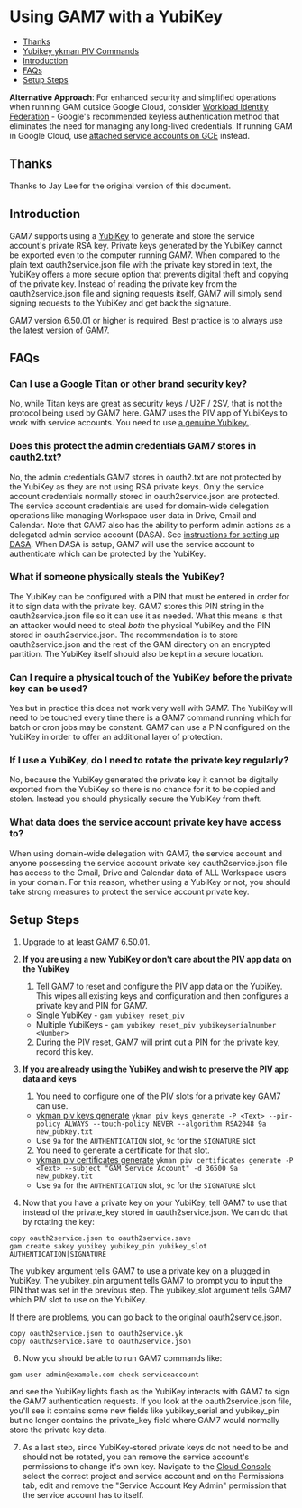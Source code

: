 # Using GAM7 with a YubiKey
- [Thanks](#thanks)
- [Yubikey ykman PIV Commands](https://docs.yubico.com/software/yubikey/tools/ykman/PIV_Commands.html)
- [Introduction](#introduction)
- [FAQs](#faqs)
- [Setup Steps](#setup-steps)

**Alternative Approach**: For enhanced security and simplified operations when running GAM outside Google Cloud, consider [Workload Identity Federation](https://github.com/GAM-team/GAM/wiki/Using-GAM7-with-keyless-authentication-Workload-Identity-Federation) - Google's recommended keyless authentication method that eliminates the need for managing any long-lived credentials. If running GAM in Google Cloud, use [attached service accounts on GCE](https://github.com/GAM-team/GAM/wiki/Running-GAM7-securely-on-a-Google-Compute-Engine) instead.

## Thanks

Thanks to Jay Lee for the original version of this document.

## Introduction
GAM7 supports using a [YubiKey](https://www.yubico.com/products/yubikey-5-overview/) to generate and store the service account's private RSA key. Private keys generated by the YubiKey cannot be exported even to the computer running GAM7. When compared to the plain text oauth2service.json file with the private key stored in text, the YubiKey offers a more secure option that prevents digital theft and copying of the private key. Instead of reading the private key from the oauth2service.json file and signing requests itself, GAM7 will simply send signing requests to the YubiKey and get back the signature.

GAM7 version 6.50.01 or higher is required. Best practice is to always use the [latest version of GAM7](https://github.com/GAM-team/GAM/wiki/How-to-Update-Advanced-GAM).

## FAQs
### Can I use a Google Titan or other brand security key?
No, while Titan keys are great as security keys / U2F / 2SV, that is not the protocol being used by GAM7 here. GAM7 uses the PIV app of YubiKeys to work with service accounts. You need to use [a genuine Yubikey.](https://yubico.com/genuine/).

### Does this protect the admin credentials GAM7 stores in oauth2.txt?
No, the admin credentials GAM7 stores in oauth2.txt are not protected by the YubiKey as they are not using RSA private keys. Only the service account credentials normally stored in oauth2service.json are protected. The service account credentials are used for domain-wide delegation operations like managing Workspace user data in Drive, Gmail and Calendar. Note that GAM7 also has the ability to perform admin actions as a delegated admin service account (DASA). See [instructions for setting up DASA](https://github.com/GAM-team/GAM/wiki/Using-GAM7-with-a-delegated-admin-service-account.md). When DASA is setup, GAM7 will use the service account to authenticate which can be protected by the YubiKey.

### What if someone physically steals the YubiKey?
The YubiKey can be configured with a PIN that must be entered in order for it to sign data with the private key. GAM7 stores this PIN string in the oauth2service.json file so it can use it as needed. What this means is that an attacker would need to steal *both* the physical YubiKey and the PIN stored in oauth2service.json. The recommendation is to store oauth2service.json and the rest of the GAM directory on an encrypted partition. The YubiKey itself should also be kept in a secure location.

### Can I require a physical touch of the YubiKey before the private key can be used?
Yes but in practice this does not work very well with GAM7. The YubiKey will need to be touched every time there is a GAM7 command running which for batch or cron jobs may be constant. GAM7 can use a PIN configured on the YubiKey in order to offer an additional layer of protection.

### If I use a YubiKey, do I need to rotate the private key regularly?
No, because the YubiKey generated the private key it cannot be digitally exported from the YubiKey so there is no chance for it to be copied and stolen. Instead you should physically secure the YubiKey from theft.

### What data does the service account private key have access to?
When using domain-wide delegation with GAM7, the service account and anyone possessing the service account private key oauth2service.json file has access to the Gmail, Drive and Calendar data of ALL Workspace users in your domain. For this reason, whether using a YubiKey or not, you should take strong measures to protect the service account private key.

## Setup Steps
1. Upgrade to at least GAM7 6.50.01.
2. **If you are using a new YubiKey or don't care about the PIV app data on the YubiKey**
    1. Tell GAM7 to reset and configure the PIV app data on the YubiKey. This wipes all existing keys and configuration and then configures a private key and PIN for GAM7.
      * Single YubiKey - `gam yubikey reset_piv`
      * Multiple YubiKeys - `gam yubikey reset_piv yubikeyserialnumber <Number>`
    2. During the PIV reset, GAM7 will print out a PIN for the private key, record this key.
4. **If you are already using the YubiKey and wish to preserve the PIV app data and keys**
    1. You need to configure one of the PIV slots for a private key GAM7 can use.
      * [ykman piv keys generate](https://docs.yubico.com/software/yubikey/tools/ykman/PIV_Commands.html#ykman-piv-keys-options-command-args)
        `ykman piv keys generate -P <Text> --pin-policy ALWAYS --touch-policy NEVER --algorithm RSA2048 9a new_pubkey.txt`
      * Use `9a` for the `AUTHENTICATION` slot, `9c` for the `SIGNATURE` slot
    2. You need to generate a certificate for that slot.
      * [ykman piv certificates generate](https://docs.yubico.com/software/yubikey/tools/ykman/PIV_Commands.html#ykman-piv-certificates-generate-options-slot-public-key)
        `ykman piv certificates generate -P <Text> --subject "GAM Service Account" -d 36500 9a new_pubkey.txt`
      * Use `9a` for the `AUTHENTICATION` slot, `9c` for the `SIGNATURE` slot

5. Now that you have a private key on your YubiKey, tell GAM7 to use that instead of the private_key stored in oauth2service.json. We can do that by rotating the key:
```
copy oauth2service.json to oauth2service.save
gam create sakey yubikey yubikey_pin yubikey_slot AUTHENTICATION|SIGNATURE
```
The yubikey argument tells GAM7 to use a private key on a plugged in YubiKey. The yubikey_pin argument tells GAM7 to prompt you to input the PIN that was set in the previous step. The yubikey_slot argument tells GAM7 which PIV slot to use on the YubiKey.

If there are problems, you can go back to the original oauth2service.json.
```
copy oauth2service.json to oauth2service.yk
copy oauth2service.save to oauth2service.json
```

6. Now you should be able to run GAM7 commands like:
```
gam user admin@example.com check serviceaccount
```
and see the YubiKey lights flash as the YubiKey interacts with GAM7 to sign the GAM7 authentication requests. If you look at the oauth2service.json file, you'll see it contains some new fields like yubikey_serial and yubikey_pin but no longer contains the private_key field where GAM7 would normally store the private key data.

7. As a last step, since YubiKey-stored private keys do not need to be and should not be rotated, you can remove the service account's permissions to change it's own key. Navigate to the [Cloud Console](https://console.cloud.google.com/iam-admin/serviceaccounts) select the correct project and service account and on the Permissions tab, edit and remove the "Service Account Key Admin" permission that the service account has to itself.
